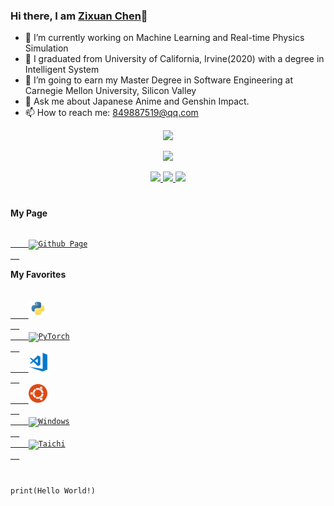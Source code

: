 ### Hi there, I am [Zixuan Chen](https://amoschenzixuan.github.io/)👋

<!--
**AmosChenZixuan/AmosChenZixuan** is a ✨ _special_ ✨ repository because its `README.md` (this file) appears on your GitHub profile.

Here are some ideas to get you started:

- 🔭 I’m currently working on ...
- 🌱 I’m currently learning ...
- 👯 I’m looking to collaborate on ...
- 🤔 I’m looking for help with ...
- 💬 Ask me about ...
- 📫 How to reach me: ...
- 😄 Pronouns: ...
- ⚡ Fun fact: ...
-->

- 🌱 I’m currently working on Machine Learning and Real-time Physics Simulation
- 👯 I graduated from University of California, Irvine(2020) with a degree in Intelligent System
- 🤔 I’m going to earn my Master Degree in Software Engineering at Carnegie Mellon University, Silicon Valley
- 💬 Ask me about Japanese Anime and Genshin Impact.
- 📫 How to reach me: 849887519@qq.com

<p align='center'>
  <img src="https://github-readme-stats.vercel.app/api?username=AmosChenZixuan&count_private=true&theme=dark">
</p>
<p align='center'>
  <img src="https://github-readme-stats.vercel.app/api/top-langs?username=AmosChenZixuan&layout=compact&count_private=true&theme=dark">
</p>

<p align='center'>
  <!--<a href="https://github.com/AmosChenZixuan">
    <img src="https://badges.pufler.dev/visits/AmosChenZixuan/AmosChenZixuan?style=flat-square&color=black&logo=github">
  </a>-->
  <a href="https://github.com/AmosChenZixuan">
    <img src="https://badges.pufler.dev/years/AmosChenZixuan?style=flat-square&color=black&logo=github">
  </a>
  <a href="https://github.com/AmosChenZixuan?tab=repositories">
    <img src="https://badges.pufler.dev/repos/AmosChenZixuan?style=flat-square&color=black&logo=github">
  </a>
  <!--<a href="https://gist.github.com/AmosChenZixuan">
    <img src="https://badges.pufler.dev/gists/AmosChenZixuan?style=flat-square&color=black&logo=github">
  </a>-->
  <a href="https://github.com/AmosChenZixuan">
    <img src="https://badges.pufler.dev/commits/monthly/AmosChenZixuan?style=flat-square&color=black&logo=github">
  </a>
</p>

<h1></h1>

**My Page**

<a href='https://amoschenzixuan.github.io/'>
  <code>
    <img height="30" src='https://github.com/AmosChenZixuan/amoschenzixuan.github.io/blob/master/assets/img/avatar-icon.png'
         alt='Github Page'>
  </code>
</a>

**My Favorites**

<a href='https://www.python.org/'>
  <code>
    <img height="30" src="https://raw.githubusercontent.com/github/explore/80688e429a7d4ef2fca1e82350fe8e3517d3494d/topics/python/python.png" alt="Python" title="Python">
  </code>
</a>
<a href='https://pytorch.org/'>
  <code>
    <img height="30" src="https://pytorch.org/assets/images/pytorch-logo.png" alt="PyTorch" title="PyTorch">
  </code>
</a>
<a href='https://code.visualstudio.com/'>
  <code>
    <img height="30" src="https://raw.githubusercontent.com/github/explore/80688e429a7d4ef2fca1e82350fe8e3517d3494d/topics/visual-studio-code/visual-studio-code.png" alt="VSCode" title="VSCode">
  </code>
</a>
<a href='https://ubuntu.com/'>
  <code>
    <img height="30" src="https://raw.githubusercontent.com/github/explore/80688e429a7d4ef2fca1e82350fe8e3517d3494d/topics/ubuntu/ubuntu.png" alt="Ubuntu" title="Ubuntu">
  </code>
</a>
<a href=''>
  <code>
    <img height="30" src="https://upload.wikimedia.org/wikipedia/commons/thumb/5/5f/Windows_logo_-_2012.svg/1200px-Windows_logo_-_2012.svg.png" alt="Windows" title="Windows">
  </code>
</a>
<a href='https://github.com/taichi-dev/taichi'>
  <code>
    <img height="30" src="https://taichi.cool/logo.svg" alt="Taichi" title="Taichi">
  </code>
</a>

<h1></h1>

```text
print(Hello World!)
```
